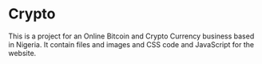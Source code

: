 # Crypto

This is a project for an Online Bitcoin and Crypto Currency business based in Nigeria. It contain files and images and CSS code and JavaScript for the website.
